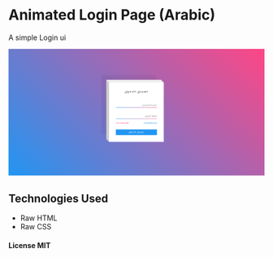 # Animated Login Page (Arabic)

A simple Login ui

<img src="./readme/image-big.png"/>

## Technologies Used

- Raw HTML
- Raw CSS

#### License MIT
